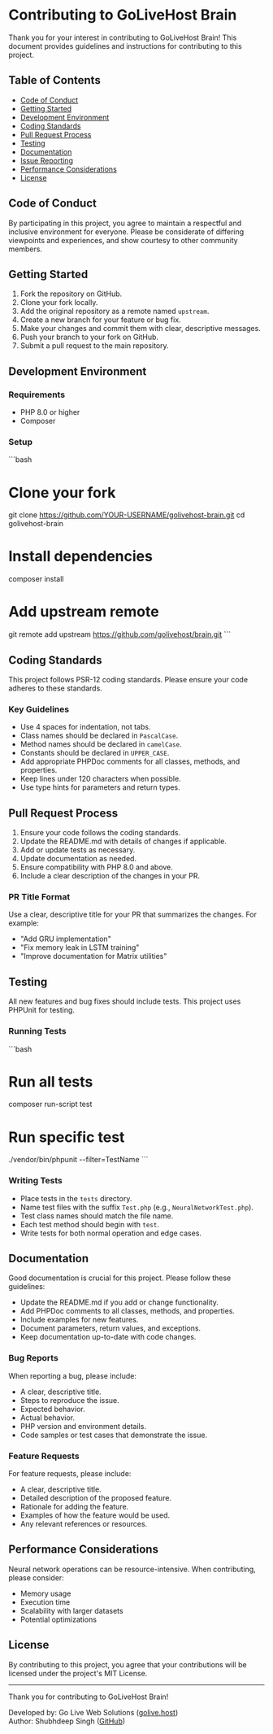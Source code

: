 # Contributing to GoLiveHost Brain

Thank you for your interest in contributing to GoLiveHost Brain! This document provides guidelines and instructions for contributing to this project.

## Table of Contents

- [Code of Conduct](#code-of-conduct)
- [Getting Started](#getting-started)
- [Development Environment](#development-environment)
- [Coding Standards](#coding-standards)
- [Pull Request Process](#pull-request-process)
- [Testing](#testing)
- [Documentation](#documentation)
- [Issue Reporting](#issue-reporting)
- [Performance Considerations](#performance-considerations)
- [License](#license)

## Code of Conduct

By participating in this project, you agree to maintain a respectful and inclusive environment for everyone. Please be considerate of differing viewpoints and experiences, and show courtesy to other community members.

## Getting Started

1. Fork the repository on GitHub.
2. Clone your fork locally.
3. Add the original repository as a remote named `upstream`.
4. Create a new branch for your feature or bug fix.
5. Make your changes and commit them with clear, descriptive messages.
6. Push your branch to your fork on GitHub.
7. Submit a pull request to the main repository.

## Development Environment

### Requirements

- PHP 8.0 or higher
- Composer

### Setup

\`\`\`bash
# Clone your fork
git clone https://github.com/YOUR-USERNAME/golivehost-brain.git
cd golivehost-brain

# Install dependencies
composer install

# Add upstream remote
git remote add upstream https://github.com/golivehost/brain.git
\`\`\`

## Coding Standards

This project follows PSR-12 coding standards. Please ensure your code adheres to these standards.

### Key Guidelines

- Use 4 spaces for indentation, not tabs.
- Class names should be declared in `PascalCase`.
- Method names should be declared in `camelCase`.
- Constants should be declared in `UPPER_CASE`.
- Add appropriate PHPDoc comments for all classes, methods, and properties.
- Keep lines under 120 characters when possible.
- Use type hints for parameters and return types.

## Pull Request Process

1. Ensure your code follows the coding standards.
2. Update the README.md with details of changes if applicable.
3. Add or update tests as necessary.
4. Update documentation as needed.
5. Ensure compatibility with PHP 8.0 and above.
6. Include a clear description of the changes in your PR.

### PR Title Format

Use a clear, descriptive title for your PR that summarizes the changes. For example:

- "Add GRU implementation"
- "Fix memory leak in LSTM training"
- "Improve documentation for Matrix utilities"

## Testing

All new features and bug fixes should include tests. This project uses PHPUnit for testing.

### Running Tests

\`\`\`bash
# Run all tests
composer run-script test

# Run specific test
./vendor/bin/phpunit --filter=TestName
\`\`\`

### Writing Tests

- Place tests in the `tests` directory.
- Name test files with the suffix `Test.php` (e.g., `NeuralNetworkTest.php`).
- Test class names should match the file name.
- Each test method should begin with `test`.
- Write tests for both normal operation and edge cases.

## Documentation

Good documentation is crucial for this project. Please follow these guidelines:

- Update the README.md if you add or change functionality.
- Add PHPDoc comments to all classes, methods, and properties.
- Include examples for new features.
- Document parameters, return values, and exceptions.
- Keep documentation up-to-date with code changes.

### Bug Reports

When reporting a bug, please include:

- A clear, descriptive title.
- Steps to reproduce the issue.
- Expected behavior.
- Actual behavior.
- PHP version and environment details.
- Code samples or test cases that demonstrate the issue.

### Feature Requests

For feature requests, please include:

- A clear, descriptive title.
- Detailed description of the proposed feature.
- Rationale for adding the feature.
- Examples of how the feature would be used.
- Any relevant references or resources.

## Performance Considerations

Neural network operations can be resource-intensive. When contributing, please consider:

- Memory usage
- Execution time
- Scalability with larger datasets
- Potential optimizations

## License

By contributing to this project, you agree that your contributions will be licensed under the project's MIT License.

---

Thank you for contributing to GoLiveHost Brain!

Developed by: Go Live Web Solutions ([golive.host](https://golive.host))  
Author: Shubhdeep Singh ([GitHub](https://github.com/shubhdeepdev))
